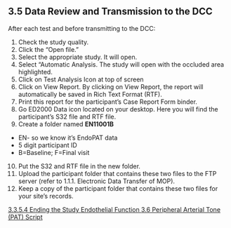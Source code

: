 ## 3.5 Data Review and Transmission to the DCC

After each test and before transmitting to the DCC:

1. Check the study quality.
2. Click the “Open file.”
3. Select the appropriate study. It will open.
4. Select “Automatic Analysis. The study will open with the occluded area highlighted.
5. Click on Test Analysis Icon at top of screen
6. Click on View Report.  By clicking on View Report, the report will automatically be saved in Rich Text Format (RTF).
7. Print this report for the participant’s Case Report Form binder.
8. Go ED2000 Data icon located on your desktop.  Here  you will find the participant’s S32 file and RTF file.
9. Create a folder named **EN11001B**
  * EN- so we know it’s EndoPAT data
  * 5 digit participant ID
  * B=Baseline; F=Final visit
10. Put the S32 and RTF file in the new folder.
11. Upload the participant folder that contains these two files to the FTP server (refer to 1.1.1. Electronic Data Transfer of MOP).
12. Keep a copy of the participant folder that contains these two files for your site’s records.

<div class="center">
<div class="btn-group">
  <a href=":pages_path:/manuals/endothelial-function/3-03-05-04-ending-the-study.md" class="btn btn-default">
    <span class="glyphicon glyphicon-chevron-left"></span>
    3.3.5.4 Ending the Study
  </a>

  <a href=":pages_path:/manuals/endothelial-function" class="btn btn-default">
    <span class="glyphicon glyphicon-chevron-up"></span>
    Endothelial Function
  </a>

  <a href=":pages_path:/manuals/endothelial-function/3-06-pat-script.md" class="btn btn-success">
    3.6 Peripheral Arterial Tone (PAT) Script
    <span class="glyphicon glyphicon-chevron-right"></span>
  </a>
</div>
</div>

